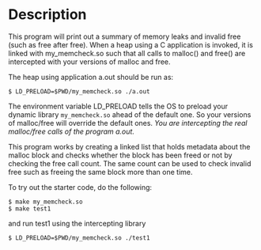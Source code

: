 # Description

This program will print out a summary of memory leaks and invalid free (such as free after free). When a heap using a C application is invoked, it is linked with my_memcheck.so such that all calls to malloc() and free() are intercepted with your versions of malloc and free.

The heap using application a.out should be run as:
```
$ LD_PRELOAD=$PWD/my_memcheck.so ./a.out
```

The environment variable LD_PRELOAD tells the OS to preload your dynamic library ```my_memcheck.so``` ahead of the default one. So your versions of malloc/free will override the default ones. _You are intercepting the real malloc/free calls of the program a.out._

This program works by creating a linked list that holds metadata about the malloc block and checks whether the block has been freed or not by checking the free call count. The same count can be used to check invalid free such as freeing the same block more than one time.

To try out the starter code, do the following:
```
$ make my_memcheck.so
$ make test1
```



and run test1 using the intercepting library
```
$ LD_PRELOAD=$PWD/my_memcheck.so ./test1
```
